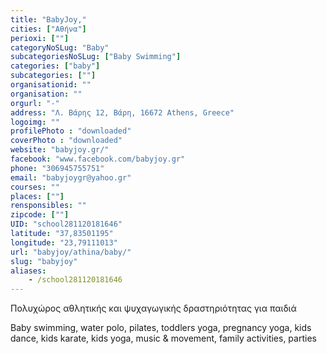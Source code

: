 ```yaml
---
title: "BabyJoy,"
cities: ["Αθήνα"]
perioxi: [""]
categoryNoSLug: "Baby"
subcategoriesNoSLug: ["Baby Swimming"]
categories: ["baby"]
subcategories: [""]
organisationid: ""
organisation: ""
orgurl: "-"
address: "Λ. Βάρης 12, Βάρη, 16672 Athens, Greece"
logoimg: ""
profilePhoto : "downloaded"
coverPhoto : "downloaded"
website: "babyjoy.gr/"
facebook: "www.facebook.com/babyjoy.gr"
phone: "306945755751"
email: "babyjoygr@yahoo.gr"
courses: ""
places: [""]
rensponsibles: ""
zipcode: [""]
UID: "school281120181646"
latitude: "37,83501195"
longitude: "23,79111013"
url: "babyjoy/athina/baby/"
slug: "babyjoy"
aliases:
    - /school281120181646
---
```



Πολυχώρος αθλητικής και ψυχαγωγικής δραστηριότητας για παιδιά

Baby swimming, water polo, pilates, toddlers yoga, pregnancy yoga, kids dance, kids karate, kids yoga, music &amp; movement, family activities, parties
